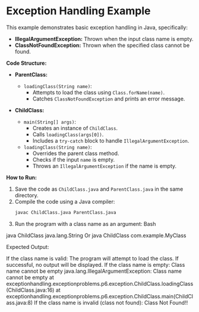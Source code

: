 # Exception Handling Example

This example demonstrates basic exception handling in Java, specifically:

* **IllegalArgumentException:** Thrown when the input class name is empty.
* **ClassNotFoundException:** Thrown when the specified class cannot be found.

**Code Structure:**

* **ParentClass:**
    * `loadingClass(String name)`: 
        * Attempts to load the class using `Class.forName(name)`.
        * Catches `ClassNotFoundException` and prints an error message.

* **ChildClass:**
    * `main(String[] args)`:
        * Creates an instance of `ChildClass`.
        * Calls `loadingClass(args[0])`.
        * Includes a `try-catch` block to handle `IllegalArgumentException`.
    * `loadingClass(String name)`:
        * Overrides the parent class method.
        * Checks if the input `name` is empty.
        * Throws an `IllegalArgumentException` if the name is empty.

**How to Run:**

1. Save the code as `ChildClass.java` and `ParentClass.java` in the same directory.
2. Compile the code using a Java compiler:
   ```bash
   javac ChildClass.java ParentClass.java

3. Run the program with a class name as an argument:
Bash

java ChildClass java.lang.String
Or
java ChildClass com.example.MyClass

Expected Output:

If the class name is valid: The program will attempt to load the class. If successful, no output will be displayed.
If the class name is empty:
Class name cannot be empty
java.lang.IllegalArgumentException: Class name cannot be empty
at exceptionhandling.exceptionproblems.p6.exception.ChildClass.loadingClass(ChildClass.java:16)
at exceptionhandling.exceptionproblems.p6.exception.ChildClass.main(ChildClass.java:8)
If the class name is invalid (class not found):
Class Not Found!!
